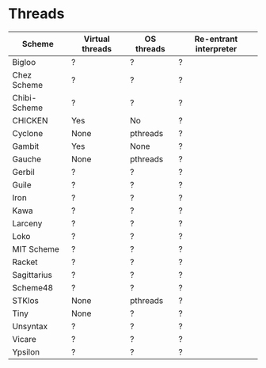 # Threads

|Scheme|Virtual threads|OS threads|Re-entrant interpreter
|------|---------------|----------|----------------------
|Bigloo|?|?|?
|Chez Scheme|?|?|?
|Chibi-Scheme|?|?|?
|CHICKEN|Yes|No|?
|Cyclone|None|pthreads|?
|Gambit|Yes|None|?
|Gauche|None|pthreads|?
|Gerbil|?|?|?
|Guile|?|?|?
|Iron|?|?|?
|Kawa|?|?|?
|Larceny|?|?|?
|Loko|?|?|?
|MIT Scheme|?|?|?
|Racket|?|?|?
|Sagittarius|?|?|?
|Scheme48|?|?|?
|STKlos|None|pthreads|?
|Tiny|None|?|?|?
|Unsyntax|?|?|?
|Vicare|?|?|?
|Ypsilon|?|?|?
